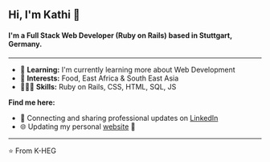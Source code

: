 ## Hi, I'm Kathi 👋

#### I'm a Full Stack Web Developer (Ruby on Rails) based in Stuttgart, Germany.
___

* 🌱 **Learning:** I'm currently learning more about Web Development
* 🌮 **Interests:** Food, East Africa & South East Asia
* 👩🏼‍💻 **Skills:** Ruby on Rails, CSS, HTML, SQL, JS


**Find me here:**
* 💼 Connecting and sharing professional updates on [LinkedIn](https://www.linkedin.com/in/katharinahegemer/)
* 🌐 Updating my personal [website](https://k-heg.github.io/profile/) 🚧

___
⭐️ From K-HEG
